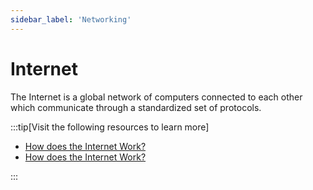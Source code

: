 ```yaml
---
sidebar_label: 'Networking'
---
```


# Internet

The Internet is a global network of computers connected to each other which communicate through a standardized set of protocols.

:::tip[Visit the following resources to learn more]

- [How does the Internet Work?](https://cs.fyi/guide/how-does-internet-work)
- [How does the Internet Work?](http://web.stanford.edu/class/msande91si/www-spr04/readings/week1/InternetWhitepaper.htm)

:::

